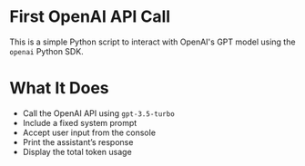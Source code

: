 # First OpenAI API Call

This is a simple Python script to interact with OpenAI's GPT model using the `openai` Python SDK.

# What It Does

- Call the OpenAI API using `gpt-3.5-turbo`
- Include a fixed system prompt
- Accept user input from the console
- Print the assistant’s response
- Display the total token usage

